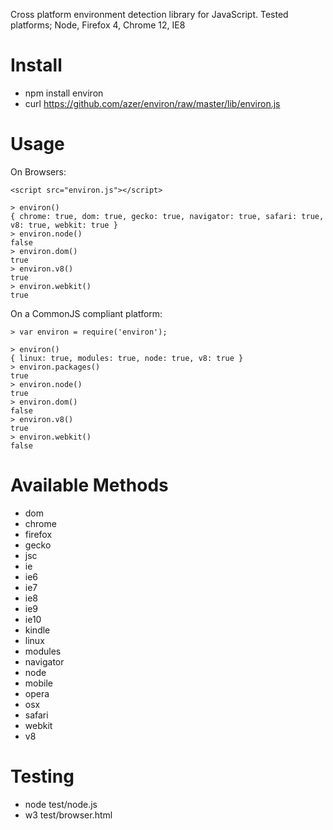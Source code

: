 Cross platform environment detection library for JavaScript. Tested platforms; Node, Firefox 4, Chrome 12, IE8

Install
=======
* npm install environ
* curl https://github.com/azer/environ/raw/master/lib/environ.js

Usage
=====
On Browsers:

    <script src="environ.js"></script>

    > environ()
    { chrome: true, dom: true, gecko: true, navigator: true, safari: true, v8: true, webkit: true }
    > environ.node()
    false
    > environ.dom()
    true
    > environ.v8()
    true
    > environ.webkit()
    true

On a CommonJS compliant platform:

    > var environ = require('environ');

    > environ()
    { linux: true, modules: true, node: true, v8: true }
    > environ.packages()
    true
    > environ.node()
    true
    > environ.dom()
    false
    > environ.v8()
    true
    > environ.webkit()
    false

Available Methods
=================
* dom
* chrome
* firefox
* gecko
* jsc
* ie
* ie6
* ie7
* ie8
* ie9
* ie10
* kindle
* linux
* modules
* navigator
* node
* mobile
* opera
* osx
* safari
* webkit
* v8

Testing
=======
* node test/node.js
* w3 test/browser.html
